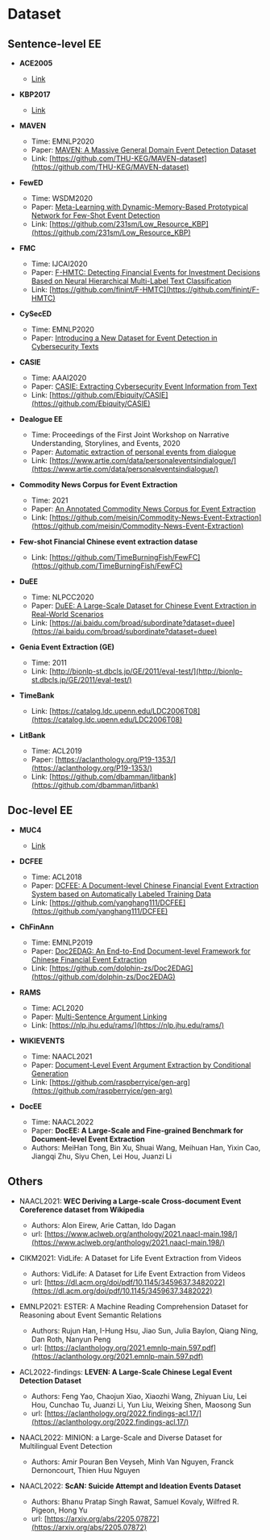 # Dataset

## Sentence-level EE

* **ACE2005** 
    * [Link](https://catalog.ldc.upenn.edu/LDC2006T06)

* **KBP2017** 
    *   [Link](https://tac.nist.gov/2017/KBP/)

* **MAVEN** 
    * Time: EMNLP2020
    * Paper: [MAVEN: A Massive General Domain Event Detection Dataset](https://aclanthology.org/2020.emnlp-main.129/)
    * Link: [https://github.com/THU-KEG/MAVEN-dataset](https://github.com/THU-KEG/MAVEN-dataset)

* **FewED**
    * Time: WSDM2020
    * Paper: [Meta-Learning with Dynamic-Memory-Based Prototypical Network for Few-Shot Event Detection](https://dl.acm.org/doi/abs/10.1145/3336191.3371796)
    * Link: [https://github.com/231sm/Low_Resource_KBP](https://github.com/231sm/Low_Resource_KBP)


* **FMC**
    * Time: IJCAI2020
    * Paper: [F-HMTC: Detecting Financial Events for Investment Decisions Based on Neural Hierarchical Multi-Label Text Classification](https://www.ijcai.org/proceedings/2020/0619.pdf)
    * Link: [https://github.com/finint/F-HMTC](https://github.com/finint/F-HMTC) 

* **CySecED**
    * Time: EMNLP2020 
    * Paper: [Introducing a New Dataset for Event Detection in Cybersecurity Texts](https://aclanthology.org/2020.emnlp-main.433.pdf)

* **CASIE**
    * Time: AAAI2020
    * Paper: [CASIE: Extracting Cybersecurity Event Information from Text](https://link.zhihu.com/?target=https%3A//aaai.org/ojs/index.php/AAAI/article/view/6401/6257)
    * Link: [https://github.com/Ebiquity/CASIE](https://github.com/Ebiquity/CASIE)

* **Dealogue EE**
    * Time: Proceedings of the First Joint Workshop on Narrative Understanding, Storylines, and Events, 2020
    * Paper: [Automatic extraction of personal events from dialogue](https://aclanthology.org/2020.nuse-1.8.pdf)
    * Link: [https://www.artie.com/data/personaleventsindialogue/](https://www.artie.com/data/personaleventsindialogue/) 


* **Commodity News Corpus for Event Extraction**
    * Time: 2021
    * Paper: [An Annotated Commodity News Corpus for Event Extraction](https://arxiv.org/pdf/2105.08214.pdf)
    * Link: [https://github.com/meisin/Commodity-News-Event-Extraction](https://github.com/meisin/Commodity-News-Event-Extraction)

* **Few-shot Financial Chinese event extraction datase**
	* Link: [https://github.com/TimeBurningFish/FewFC](https://github.com/TimeBurningFish/FewFC)

* **DuEE**
	* Time: NLPCC2020
	* Paper: [DuEE: A Large-Scale Dataset for Chinese Event Extraction in Real-World Scenarios](https://link.springer.com/chapter/10.1007/978-3-030-60457-8_44)
	* Link: [https://ai.baidu.com/broad/subordinate?dataset=duee](https://ai.baidu.com/broad/subordinate?dataset=duee)

* **Genia Event Extraction (GE)**
	* Time: 2011
	* Link: [http://bionlp-st.dbcls.jp/GE/2011/eval-test/](http://bionlp-st.dbcls.jp/GE/2011/eval-test/) 

* **TimeBank**
	* Link: [https://catalog.ldc.upenn.edu/LDC2006T08](https://catalog.ldc.upenn.edu/LDC2006T08) 

* **LitBank**
	* Time: ACL2019
	* Paper: [https://aclanthology.org/P19-1353/](https://aclanthology.org/P19-1353/)
	* Link: [https://github.com/dbamman/litbank](https://github.com/dbamman/litbank) 


## Doc-level EE

* **MUC4**
    * [Link](https://www-nlpir.nist.gov/related_projects/muc/muc_data/muc_data_index.html)
    
* **DCFEE**
    * Time: ACL2018  
    * Paper: [DCFEE: A Document-level Chinese Financial Event Extraction System based on Automatically Labeled Training Data ](https://aclanthology.org/P18-4009/)
    * Link: [https://github.com/yanghang111/DCFEE](https://github.com/yanghang111/DCFEE)

* **ChFinAnn**
    * Time: EMNLP2019
    * Paper: [Doc2EDAG: An End-to-End Document-level Framework for Chinese Financial Event Extraction](https://www.aclweb.org/anthology/D19-1032/)
    * Link:  [https://github.com/dolphin-zs/Doc2EDAG](https://github.com/dolphin-zs/Doc2EDAG)
    
* **RAMS**
    * Time: ACL2020
    * Paper: [Multi-Sentence Argument Linking](https://www.aclweb.org/anthology/2020.acl-main.718/)
    * Link: [https://nlp.jhu.edu/rams/](https://nlp.jhu.edu/rams/)


* **WIKIEVENTS**
    * Time: NAACL2021
    *  Paper: [Document-Level Event Argument Extraction by Conditional Generation](https://aclanthology.org/2021.naacl-main.69)
    * Link: [https://github.com/raspberryice/gen-arg](https://github.com/raspberryice/gen-arg)

* **DocEE**
    * Time: NAACL2022
    * Paper: **DocEE: A Large-Scale and Fine-grained Benchmark for Document-level Event Extraction**
    * Authors: MeiHan Tong, Bin Xu, Shuai Wang, Meihuan Han, Yixin Cao, Jiangqi Zhu, Siyu Chen, Lei Hou, Juanzi Li


## Others

* NAACL2021: **WEC Deriving a Large-scale Cross-document Event Coreference dataset from Wikipedia**
    * Authors: Alon Eirew, Arie Cattan, Ido Dagan
    * url: [https://www.aclweb.org/anthology/2021.naacl-main.198/](https://www.aclweb.org/anthology/2021.naacl-main.198/)


* CIKM2021: VidLife: A Dataset for Life Event Extraction from Videos
    * Authors: VidLife: A Dataset for Life Event Extraction from Videos
    * url: [https://dl.acm.org/doi/pdf/10.1145/3459637.3482022](https://dl.acm.org/doi/pdf/10.1145/3459637.3482022)

* EMNLP2021: ESTER: A Machine Reading Comprehension Dataset for Reasoning about Event Semantic Relations
    * Authors: Rujun Han, I-Hung Hsu, Jiao Sun, Julia Baylon, Qiang Ning, Dan Roth, Nanyun Peng
    * url: [https://aclanthology.org/2021.emnlp-main.597.pdf](https://aclanthology.org/2021.emnlp-main.597.pdf)


* ACL2022-findings: **LEVEN: A Large-Scale Chinese Legal Event Detection Dataset**
    * Authors: Feng Yao, Chaojun Xiao, Xiaozhi Wang, Zhiyuan Liu, Lei Hou, Cunchao Tu, Juanzi Li, Yun Liu, Weixing Shen, Maosong Sun
    * url: [https://aclanthology.org/2022.findings-acl.17/](https://aclanthology.org/2022.findings-acl.17/)

* NAACL2022: MINION: a Large-Scale and Diverse Dataset for Multilingual Event Detection
    * Authors: Amir Pouran Ben Veyseh, Minh Van Nguyen, Franck Dernoncourt, Thien Huu Nguyen

* NAACL2022: **ScAN: Suicide Attempt and Ideation Events Dataset**
    * Authors: Bhanu Pratap Singh Rawat, Samuel Kovaly, Wilfred R. Pigeon, Hong Yu
    * url: [https://arxiv.org/abs/2205.07872](https://arxiv.org/abs/2205.07872)